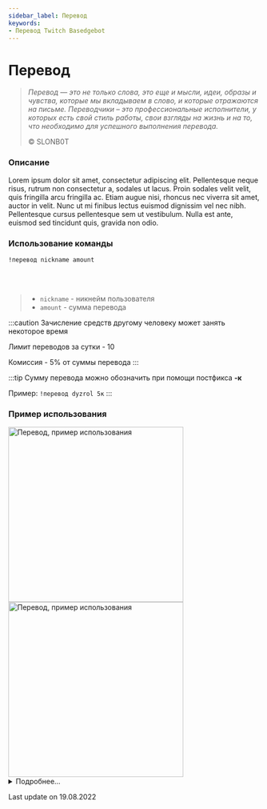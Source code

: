 ```yaml
---
sidebar_label: Перевод
keywords:
- Перевод Twitch Basedgebot
---
```


# Перевод

> *<quote>Перевод — это не только слова, это еще и мысли, идеи, образы и чувства, которые мы вкладываем в слово, и которые отражаются на письме. Переводчики – это профессиональные исполнители, у которых есть свой стиль работы, свои взгляды на жизнь и на то, что необходимо для успешного выполнения перевода.</quote>*
>
> © SLONB0T

### Описание

Lorem ipsum dolor sit amet, consectetur adipiscing elit. Pellentesque neque risus, rutrum non consectetur a, sodales ut lacus. Proin sodales velit velit, quis fringilla arcu fringilla ac. Etiam augue nisi, rhoncus nec viverra sit amet, auctor in velit. Nunc ut mi finibus lectus euismod dignissim vel nec nibh. Pellentesque cursus pellentesque sem ut vestibulum. Nulla est ante, euismod sed tincidunt quis, gravida non odio.

### Использование команды

<code>!перевод nickname amount</code>

<br/>
<br/>

>- <code>nickname</code>  -  никнейм пользователя
>- <code>amount</code>  -  сумма перевода

:::caution
Зачисление средств другому человеку может занять некоторое время

Лимит переводов за сутки - 10

Комиссия - 5% от суммы перевода
:::

:::tip
Сумму перевода можно обозначить при помощи постфикса <b>-к</b>

Пример: <code>!перевод dyzrol 5к</code>
:::

### Пример использования

<img src="https://media3.giphy.com/media/pjwvxlM80bOuOq3NPX/giphy.gif?cid=790b761136fcb385142773d0340d6db8a8f43d7470472e4c&rid=giphy.gif&ct=g" alt="Перевод, пример использования" width="350"/>
<img src="https://media3.giphy.com/media/XAt9V1lOQCvy4nXrck/giphy.gif?cid=790b76114566325c8a86c83a0a58c2d3483382dd4f0a0088&rid=giphy.gif&ct=g" alt="Перевод, пример использования" width="350" id="example-right"/>

<details>
  <summary>Подробнее...</summary>
  <div>


| Global cooldown | 3 seconds⠀⠀⠀⠀⠀⠀⠀⠀⠀⠀⠀⠀ |
|:----------------|:----------------------|
| User cooldown   | 15 seconds            |
| Mod only        | No                    |
| Sub only        | No                    |
| Aliases         | !transfer, !p2p       |


  </div>
</details>

<p class="update">Last update on 19.08.2022</p>